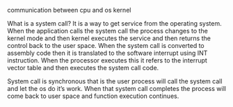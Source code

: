 communication between cpu and os kernel

What is a system call?
It is a way to get service from the operating system. When the application calls the system call the process changes to the kernel mode and then kernel executes the service and then returns the control back to the user space. When the system call is converted to assembly code then it is translated to the software interrupt using INT instruction. When the processor executes this it refers to the interrupt vector table and then executes the system call code.

System call is synchronous that is the user process will call the system call and let the os do it’s work. When that system call completes the process will come back to user space and function execution continues.